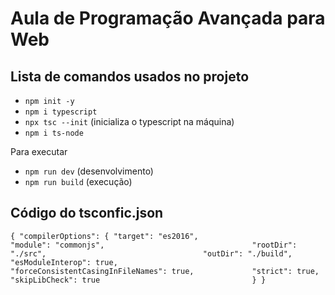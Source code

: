 # Aula de Programação Avançada para Web

## Lista de comandos usados no projeto  

- `npm init -y`
- `npm i typescript`
- `npx tsc --init` (inicializa o typescript na máquina)
- `npm i ts-node`

Para executar
- `npm run dev` (desenvolvimento)
- `npm run build` (execução)

## Código do tsconfic.json

``
{
  "compilerOptions": {
    "target": "es2016",                                  
    "module": "commonjs",                                
    "rootDir": "./src",                                  
    "outDir": "./build",
    "esModuleInterop": true,                             
    "forceConsistentCasingInFileNames": true,            
    "strict": true,                                     
    "skipLibCheck": true                                 
  }
}
``